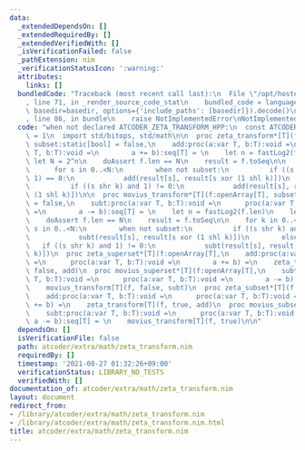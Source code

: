 ```yaml
---
data:
  _extendedDependsOn: []
  _extendedRequiredBy: []
  _extendedVerifiedWith: []
  _isVerificationFailed: false
  _pathExtension: nim
  _verificationStatusIcon: ':warning:'
  attributes:
    links: []
  bundledCode: "Traceback (most recent call last):\n  File \"/opt/hostedtoolcache/Python/3.10.7/x64/lib/python3.10/site-packages/onlinejudge_verify/documentation/build.py\"\
    , line 71, in _render_source_code_stat\n    bundled_code = language.bundle(stat.path,\
    \ basedir=basedir, options={'include_paths': [basedir]}).decode()\n  File \"/opt/hostedtoolcache/Python/3.10.7/x64/lib/python3.10/site-packages/onlinejudge_verify/languages/nim.py\"\
    , line 86, in bundle\n    raise NotImplementedError\nNotImplementedError\n"
  code: "when not declared ATCODER_ZETA_TRANSFORM_HPP:\n  const ATCODER_ZETA_TRANSFORM_HPP*\
    \ = 1\n  import std/bitops, std/math\n\n  proc zeta_transform*[T](f:openArray[T],\
    \ subset:static[bool] = false,\n    add:proc(a:var T, b:T):void =\n      proc(a:var\
    \ T, b:T):void =\n        a += b):seq[T] = \n    let n = fastLog2(f.len)\n   \
    \ let N = 2^n\n    doAssert f.len == N\n    result = f.toSeq\n\n    for k in 0..<n:\n\
    \      for s in 0..<N:\n        when not subset:\n          if ((s shr k) and\
    \ 1) == 0:\n            add(result[s], result[s xor (1 shl k)])\n        else:\n\
    \          if ((s shr k) and 1) != 0:\n            add(result[s], result[s xor\
    \ (1 shl k)])\n\n  proc movius_transform*[T](f:openArray[T], subset:static[bool]\
    \ = false,\n    subt:proc(a:var T, b:T):void =\n      proc(a:var T, b:T):void\
    \ =\n        a -= b):seq[T] = \n    let n = fastLog2(f.len)\n    let N = 2^n\n\
    \    doAssert f.len == N\n    result = f.toSeq\n\n    for k in 0..<n:\n      for\
    \ s in 0..<N:\n        when not subset:\n          if ((s shr k) and 1) == 0:\n\
    \            subt(result[s], result[s xor (1 shl k)])\n        else:\n       \
    \   if ((s shr k) and 1) != 0:\n            subt(result[s], result[s xor (1 shl\
    \ k)])\n  proc zeta_superset*[T](f:openArray[T],\n    add:proc(a:var T, b:T):void\
    \ =\n      proc(a:var T, b:T):void =\n        a += b) =\n    zeta_transform[T](f,\
    \ false, add)\n  proc movius_superset*[T](f:openArray[T],\n    subt:proc(a:var\
    \ T, b:T):void =\n      proc(a:var T, b:T):void =\n        a -= b):seq[T] = \n\
    \    movius_transform[T](f, false, subt)\n  proc zeta_subset*[T](f:openArray[T],\n\
    \    add:proc(a:var T, b:T):void =\n      proc(a:var T, b:T):void =\n        a\
    \ += b) =\n    zeta_transform[T](f, true, add)\n  proc movius_subset*[T](f:openArray[T],\n\
    \    subt:proc(a:var T, b:T):void =\n      proc(a:var T, b:T):void =\n       \
    \ a -= b):seq[T] = \n    movius_transform[T](f, true)\n\n"
  dependsOn: []
  isVerificationFile: false
  path: atcoder/extra/math/zeta_transform.nim
  requiredBy: []
  timestamp: '2021-08-27 01:32:26+09:00'
  verificationStatus: LIBRARY_NO_TESTS
  verifiedWith: []
documentation_of: atcoder/extra/math/zeta_transform.nim
layout: document
redirect_from:
- /library/atcoder/extra/math/zeta_transform.nim
- /library/atcoder/extra/math/zeta_transform.nim.html
title: atcoder/extra/math/zeta_transform.nim
---
```


